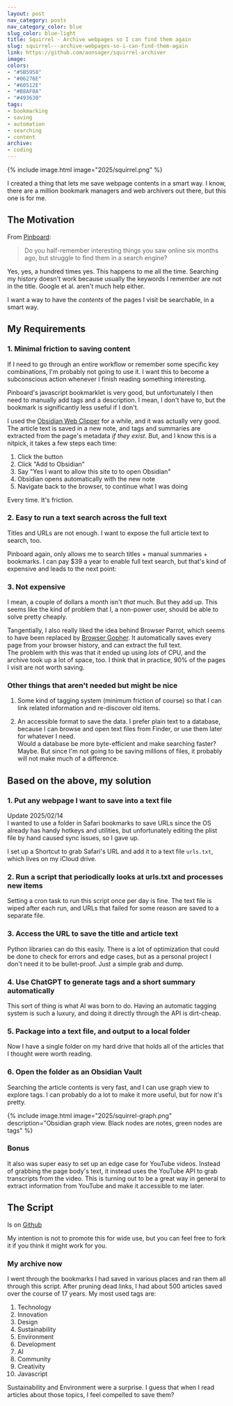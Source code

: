 ```yaml
---
layout: post
nav_category: posts
nav_category_color: blue
slug_color: blue-light
title: Squirrel - Archive webpages so I can find them again
slug: squirrel---archive-webpages-so-i-can-find-them-again
link: https://github.com/aonsager/squirrel-archiver
image:
colors:
- "#5B5958"
- "#06276E"
- "#60512E"
- "#B8AF8A"
- "#493630"
tags:
- bookmarking
- saving
- automation
- searching
- content
archive:
- coding
---
```


{% include image.html image="2025/squirrel.png" %}

I created a thing that lets me save webpage contents in a smart way. I know, there are a million bookmark managers and web archivers out there, but this one is for me. 

## The Motivation

From [Pinboard](https://pinboard.in/about/):

> Do you half-remember interesting things you saw online six months ago, but struggle to find them in a search engine?

Yes, yes, a hundred times yes. This happens to me all the time. Searching my history doesn't work because usually the keywords I remember are not in the title. Google et al. aren't much help either. 

I want a way to have the _contents_ of the pages I visit be searchable, in a smart way.

<!-- more -->

## My Requirements

### 1. Minimal friction to saving content

If I need to go through an entire workflow or remember some specific key combinations, I'm probably not going to use it. I want this to become a subconscious action whenever I finish reading something interesting.

Pinboard's javascript bookmarklet is very good, but unfortunately I then need to manually add tags and a description. I mean, I don't have to, but the bookmark is significantly less useful if I don't.

I used the [Obsidian Web Clipper](https://obsidian.md/clipper) for a while, and it was actually very good. The article text is saved in a new note, and tags and summaries are extracted from the page's metadata _if they exist_. But, and I know this is a nitpick, it takes a few steps each time:

1. Click the button
2. Click "Add to Obsidian"
3. Say "Yes I want to allow this site to to open Obsidian"
4. Obsidian opens automatically with the new note
5. Navigate back to the browser, to continue what I was doing

Every time. It's friction.

### 2. Easy to run a text search across the full text

Titles and URLs are not enough. I want to expose the full article text to search, too. 

Pinboard again, only allows me to search titles + manual summaries + bookmarks. I can pay $39 a year to enable full text search, but that's kind of expensive and leads to the next point:

### 3. Not expensive

I mean, a couple of dollars a month isn't _that_ much. But they add up. This seems like the kind of problem that I, a non-power user, should be able to solve pretty cheaply.

Tangentially, I also really liked the idea behind Browser Parrot, which seems to have been replaced by [Browser Gopher](https://github.com/iansinnott/browser-gopher). It automatically saves every page from your browser history, and can extract the full text.  
The problem with this was that it ended up using _lots_ of CPU, and the archive took up a lot of space, too. I think that in practice, 90% of the pages I visit are not worth saving.

### Other things that aren't needed but might be nice

1. Some kind of tagging system (minimum friction of course) so that I can link related information and re-discover old items.

2. An accessible format to save the data. I prefer plain text to a database, because I can browse and open text files from Finder, or use them later for whatever I need.  
Would a database be more byte-efficient and make searching faster? Maybe. But since I'm not going to be saving millions of files, it probably will not make much of a difference.

## Based on the above, my solution

### 1. Put any webpage I want to save into a text file

<div class="callout">
<div class="title">Update 2025/02/14</div>
I wanted to use a folder in Safari bookmarks to save URLs since the OS already has handy hotkeys and utilities, but unfortunately editing the plist file by hand caused sync issues, so I gave up.
</div>

I set up a Shortcut to grab Safari's URL and add it to a text file `urls.txt`, which lives on my iCloud drive.

### 2. Run a script that periodically looks at urls.txt and processes new items

Setting a cron task to run this script once per day is fine. The text file is wiped after each run, and URLs that failed for some reason are saved to a separate file.

### 3. Access the URL to save the title and article text

Python libraries can do this easily. There is a lot of optimization that could be done to check for errors and edge cases, but as a personal project I don't need it to be bullet-proof. Just a simple grab and dump.

### 4. Use ChatGPT to generate tags and a short summary automatically

This sort of thing is what AI was born to do. Having an automatic tagging system is such a luxury, and doing it directly through the API is dirt-cheap.

### 5. Package into a text file, and output to a local folder

Now I have a single folder on my hard drive that holds all of the articles that I thought were worth reading.

### 6. Open the folder as an Obsidian Vault

Searching the article contents is very fast, and I can use graph view to explore tags. I can probably do a lot to make it more useful, but for now it's pretty.

{% include image.html image="2025/squirrel-graph.png" description="Obsidian graph view. Black nodes are notes, green nodes are tags" %}

### Bonus

It also was super easy to set up an edge case for YouTube videos. Instead of grabbing the page body's text, it instead uses the YouTube API to grab transcripts from the video. This is turning out to be a great way in general to extract information from YouTube and make it accessible to me later. 

## The Script

Is on [Github](https://github.com/aonsager/squirrel-archiver)

My intention is not to promote this for wide use, but you can feel free to fork it if you think it might work for you.

### My archive now

I went through the bookmarks I had saved in various places and ran them all through this script. After pruning dead links, I had about 500 articles saved over the course of 17 years. My most used tags are:

1. Technology
2. Innovation
3. Design
4. Sustainability
5. Environment
6. Development
7. AI
8. Community
9. Creativity
10. Javascript

Sustainability and Environment were a surprise. I guess that when I read articles about those topics, I feel compelled to save them? 
